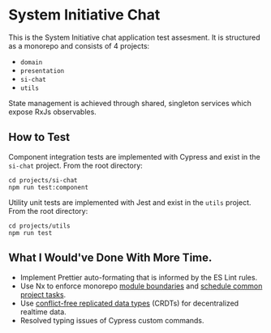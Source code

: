 # System Initiative Chat

This is the System Initiative chat application test assesment. It is structured as a monorepo and consists of 4 projects:
* `domain`
* `presentation`
* `si-chat`
* `utils`

State management is achieved through shared, singleton services which expose RxJs observables.

## How to Test
Component integration tests are implemented with Cypress and exist in the `si-chat` project. From the root directory:
```
cd projects/si-chat
npm run test:component
``` 
Utility unit tests are implemented with Jest and exist in the `utils` project. From the root directory:
```
cd projects/utils
npm run test
``` 

## What I Would've Done With More Time.
* Implement Prettier auto-formating that is informed by the ES Lint rules.
* Use  Nx to enforce monorepo [module boundaries](https://nx.dev/features/enforce-module-boundaries) and [schedule common project tasks](https://nx.dev/features/run-tasks).
* Use [conflict-free replicated data types](https://mattweidner.com/2022/02/10/collaborative-data-design.html?utm_source=pocket_saves) (CRDTs) for decentralized realtime data.
* Resolved typing issues of Cypress custom commands.




